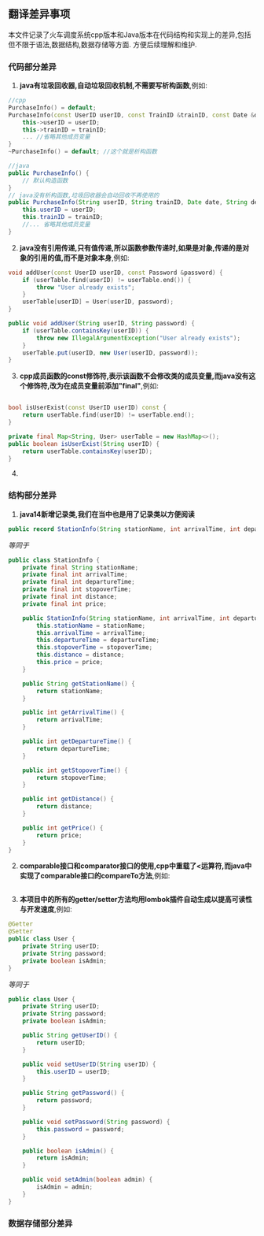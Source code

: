 ## 翻译差异事项

本文件记录了火车调度系统cpp版本和Java版本在代码结构和实现上的差异,包括但不限于语法,数据结构,数据存储等方面.
方便后续理解和维护.

### 代码部分差异
1. **java有垃圾回收器,自动垃圾回收机制,不需要写析构函数**,例如:
```cpp
//cpp
PurchaseInfo() = default;
PurchaseInfo(const UserID userID, const TrainID &trainID, const Date &date, const StationID &departureStation, int type) {
    this->userID = userID;
    this->trainID = trainID;
    ... //省略其他成员变量
}
~PurchaseInfo() = default; //这个就是析构函数

```
```java
//java
public PurchaseInfo() {
    // 默认构造函数
}
// java没有析构函数,垃圾回收器会自动回收不再使用的
public PurchaseInfo(String userID, String trainID, Date date, String departureStation, int type) {
    this.userID = userID;
    this.trainID = trainID;
    //... 省略其他成员变量
}
```

2. **java没有引用传递,只有值传递,所以函数参数传递时,如果是对象,传递的是对象的引用的值,而不是对象本身**,例如:
```cpp
void addUser(const UserID userID, const Password &password) {
    if (userTable.find(userID) != userTable.end()) {
        throw "User already exists";
    }
    userTable[userID] = User(userID, password);
}
```
```java
public void addUser(String userID, String password) {
    if (userTable.containsKey(userID)) {
        throw new IllegalArgumentException("User already exists");
    }
    userTable.put(userID, new User(userID, password));
}
```
3. **cpp成员函数的const修饰符,表示该函数不会修改类的成员变量,而java没有这个修饰符,改为在成员变量前添加"final"**,例如:
```cpp

bool isUserExist(const UserID userID) const {
    return userTable.find(userID) != userTable.end();
}
```
```java
private final Map<String, User> userTable = new HashMap<>();
public boolean isUserExist(String userID) {
    return userTable.containsKey(userID);
}
```
4. 

### 结构部分差异

1. **java14新增记录类,我们在当中也是用了记录类以方便阅读**
```java
public record StationInfo(String stationName, int arrivalTime, int departureTime, int stopoverTime, int distance, int price) {}
```
*等同于*
```java
public class StationInfo {
    private final String stationName;
    private final int arrivalTime;
    private final int departureTime;
    private final int stopoverTime;
    private final int distance;
    private final int price;

    public StationInfo(String stationName, int arrivalTime, int departureTime, int stopoverTime, int distance, int price) {
        this.stationName = stationName;
        this.arrivalTime = arrivalTime;
        this.departureTime = departureTime;
        this.stopoverTime = stopoverTime;
        this.distance = distance;
        this.price = price;
    }

    public String getStationName() {
        return stationName;
    }

    public int getArrivalTime() {
        return arrivalTime;
    }

    public int getDepartureTime() {
        return departureTime;
    }

    public int getStopoverTime() {
        return stopoverTime;
    }

    public int getDistance() {
        return distance;
    }

    public int getPrice() {
        return price;
    }
}
```
2. **comparable<T>接口和comparator接口的使用,cpp中重载了<运算符,而java中实现了comparable接口的compareTo方法**,例如:
```java
```

3. **本项目中的所有的getter/setter方法均用lombok插件自动生成以提高可读性与开发速度**,例如:
```java
@Getter
@Setter
public class User {
    private String userID;
    private String password;
    private boolean isAdmin;
}
```
_等同于_
```java
public class User {
    private String userID;
    private String password;
    private boolean isAdmin;

    public String getUserID() {
        return userID;
    }

    public void setUserID(String userID) {
        this.userID = userID;
    }

    public String getPassword() {
        return password;
    }

    public void setPassword(String password) {
        this.password = password;
    }

    public boolean isAdmin() {
        return isAdmin;
    }

    public void setAdmin(boolean admin) {
        isAdmin = admin;
    }
}
```

### 数据存储部分差异
